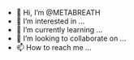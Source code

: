 - 👋 Hi, I’m @METABREATH
- 👀 I’m interested in ...
- 🌱 I’m currently learning ...
- 💞️ I’m looking to collaborate on ...
- 📫 How to reach me ...

<!---
METABREATH/METABREATH is a ✨ special ✨ repository because its `README.md` (this file) appears on your GitHub profile.
You can click the Preview link to take a look at your changes.
--->
